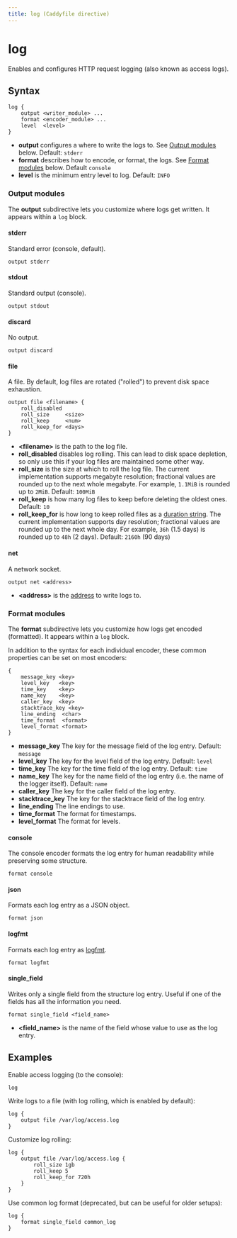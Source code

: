 ```yaml
---
title: log (Caddyfile directive)
---
```


# log

Enables and configures HTTP request logging (also known as access logs).

## Syntax

```
log {
	output <writer_module> ...
	format <encoder_module> ...
	level  <level>
}
```

- **output** configures a where to write the logs to. See [Output modules](#output-modules) below. Default: `stderr`
- **format** describes how to encode, or format, the logs. See [Format modules](#format-modules) below. Default `console`
- **level** is the minimum entry level to log. Default: `INFO`

### Output modules

The **output** subdirective lets you customize where logs get written. It appears within a `log` block.

#### stderr

Standard error (console, default).

```
output stderr
```

#### stdout

Standard output (console).

```
output stdout
```

#### discard

No output.

```
output discard
```

#### file

A file. By default, log files are rotated ("rolled") to prevent disk space exhaustion.

```
output file <filename> {
	roll_disabled
	roll_size     <size>
	roll_keep     <num>
	roll_keep_for <days>
}
```

- **&lt;filename&gt;** is the path to the log file.
- **roll_disabled** disables log rolling. This can lead to disk space depletion, so only use this if your log files are maintained some other way.
- **roll_size** is the size at which to roll the log file. The current implementation supports megabyte resolution; fractional values are rounded up to the next whole megabyte. For example, `1.1MiB` is rounded up to `2MiB`. Default: `100MiB`
- **roll_keep** is how many log files to keep before deleting the oldest ones. Default: `10`
- **roll_keep_for** is how long to keep rolled files as a [duration string](/docs/conventions#durations). The current implementation supports day resolution; fractional values are rounded up to the next whole day. For example, `36h` (1.5 days) is rounded up to `48h` (2 days). Default: `2160h` (90 days)


#### net

A network socket.

```
output net <address>
```

- **&lt;address&gt;** is the [address](/docs/conventions#network-addresses) to write logs to.



### Format modules

The **format** subdirective lets you customize how logs get encoded (formatted). It appears within a `log` block.

In addition to the syntax for each individual encoder, these common properties can be set on most encoders:

```
{
	message_key <key>
	level_key   <key>
	time_key    <key>
	name_key    <key>
	caller_key  <key>
	stacktrace_key <key>
	line_ending  <char>
	time_format  <format>
	level_format <format>
}
```

- **message_key** The key for the message field of the log entry. Default: `message`
- **level_key** The key for the level field of the log entry. Default: `level`
- **time_key** The key for the time field of the log entry. Default: `time`
- **name_key** The key for the name field of the log entry (i.e. the name of the logger itself). Default: `name`
- **caller_key** The key for the caller field of the log entry.
- **stacktrace_key** The key for the stacktrace field of the log entry.
- **line_ending** The line endings to use.
- **time_format** The format for timestamps.
- **level_format** The format for levels.

#### console

The console encoder formats the log entry for human readability while preserving some structure.

```
format console
```

#### json

Formats each log entry as a JSON object.

```
format json
```

#### logfmt

Formats each log entry as [logfmt](https://brandur.org/logfmt).

```
format logfmt
```

#### single_field

Writes only a single field from the structure log entry. Useful if one of the fields has all the information you need.

```
format single_field <field_name>
```

- **&lt;field_name&gt;** is the name of the field whose value to use as the log entry.







## Examples

Enable access logging (to the console):

```
log
```

Write logs to a file (with log rolling, which is enabled by default):

```
log {
	output file /var/log/access.log
}
```

Customize log rolling:

```
log {
	output file /var/log/access.log {
		roll_size 1gb
		roll_keep 5
		roll_keep_for 720h
	}
}
```

Use common log format (deprecated, but can be useful for older setups):

```
log {
	format single_field common_log
}
```
